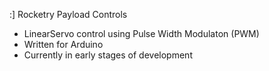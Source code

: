 :] Rocketry Payload Controls

- LinearServo control using Pulse Width Modulaton (PWM)
- Written for Arduino
- Currently in early stages of development
